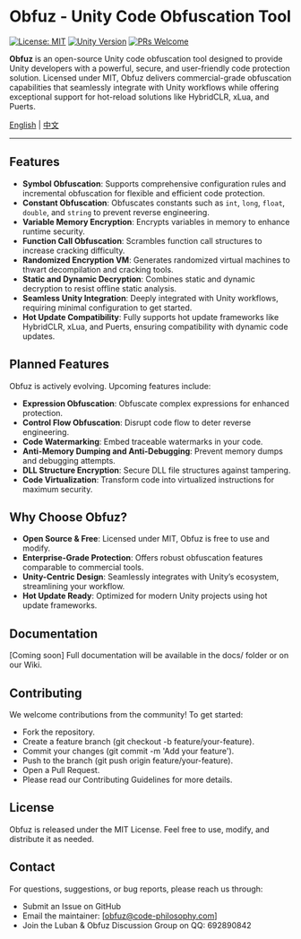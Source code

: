 # Obfuz - Unity Code Obfuscation Tool

[![License: MIT](https://img.shields.io/badge/License-MIT-yellow.svg)](https://opensource.org/licenses/MIT)
[![Unity Version](https://img.shields.io/badge/Unity-2019%2B-blue)](https://unity.com/)
[![PRs Welcome](https://img.shields.io/badge/PRs-welcome-brightgreen.svg)](https://github.com/your-repo/obfuz/pulls)

**Obfuz**  is an open-source Unity code obfuscation tool designed to provide Unity developers with a powerful, secure, and user-friendly code protection solution. Licensed under MIT, Obfuz delivers commercial-grade obfuscation capabilities that seamlessly integrate with Unity workflows while offering exceptional support for hot-reload solutions like HybridCLR, xLua, and Puerts.

[English](./README-EN.md) | [中文](./README.md)

---

## Features

- **Symbol Obfuscation**: Supports comprehensive configuration rules and incremental obfuscation for flexible and efficient code protection.
- **Constant Obfuscation**: Obfuscates constants such as `int`, `long`, `float`, `double`, and `string` to prevent reverse engineering.
- **Variable Memory Encryption**: Encrypts variables in memory to enhance runtime security.
- **Function Call Obfuscation**: Scrambles function call structures to increase cracking difficulty.
- **Randomized Encryption VM**: Generates randomized virtual machines to thwart decompilation and cracking tools.
- **Static and Dynamic Decryption**: Combines static and dynamic decryption to resist offline static analysis.
- **Seamless Unity Integration**: Deeply integrated with Unity workflows, requiring minimal configuration to get started.
- **Hot Update Compatibility**: Fully supports hot update frameworks like HybridCLR, xLua, and Puerts, ensuring compatibility with dynamic code updates.

## Planned Features

Obfuz is actively evolving. Upcoming features include:

- **Expression Obfuscation**: Obfuscate complex expressions for enhanced protection.
- **Control Flow Obfuscation**: Disrupt code flow to deter reverse engineering.
- **Code Watermarking**: Embed traceable watermarks in your code.
- **Anti-Memory Dumping and Anti-Debugging**: Prevent memory dumps and debugging attempts.
- **DLL Structure Encryption**: Secure DLL file structures against tampering.
- **Code Virtualization**: Transform code into virtualized instructions for maximum security.

## Why Choose Obfuz?

- **Open Source & Free**: Licensed under MIT, Obfuz is free to use and modify.
- **Enterprise-Grade Protection**: Offers robust obfuscation features comparable to commercial tools.
- **Unity-Centric Design**: Seamlessly integrates with Unity’s ecosystem, streamlining your workflow.
- **Hot Update Ready**: Optimized for modern Unity projects using hot update frameworks.

## Documentation

[Coming soon] Full documentation will be available in the docs/ folder or on our Wiki.

## Contributing

We welcome contributions from the community! To get started:

- Fork the repository.
- Create a feature branch (git checkout -b feature/your-feature).
- Commit your changes (git commit -m 'Add your feature').
- Push to the branch (git push origin feature/your-feature).
- Open a Pull Request.
- Please read our Contributing Guidelines for more details.

## License

Obfuz is released under the MIT License. Feel free to use, modify, and distribute it as needed.

## Contact

For questions, suggestions, or bug reports, please reach us through:

- Submit an Issue on GitHub
- Email the maintainer: [obfuz@code-philosophy.com]
- Join the ​​Luban & Obfuz Discussion Group​​ on QQ: 692890842
